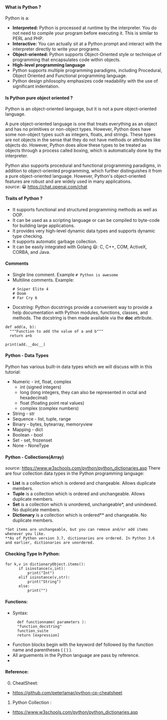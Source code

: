 #### What is Python ?

Python is a: 
  - **Interpreted:** Python is processed at runtime by the interpreter. You do not need to compile your program before executing it. This is similar to PERL and PHP. 
  - **Interactive:** You can actually sit at a Python prompt and interact with the interpreter directly to write your programs.  
  - **Object-oriented:** Python supports Object-Oriented style or technique of programming that encapsulates code within objects. 
  - **High-level programming language**
  - Python supports multiple programming paradigms, including Procedural, Object Oriented and Functional programming language. 
  - Python design philosophy emphasizes code readability with the use of significant indentation.
  
#### Is Python pure object oriented ?
Python is an object-oriented language, but it is not a pure object-oriented language.

A pure object-oriented language is one that treats everything as an object and has no primitives or non-object types. However, Python does have some non-object types such as integers, floats, and strings. These types are not objects in the sense that they do not have methods or attributes like objects do. However, Python does allow these types to be treated as objects through a process called boxing, which is automatically done by the interpreter.

Python also supports procedural and functional programming paradigms, in addition to object-oriented programming, which further distinguishes it from a pure object-oriented language. However, Python's object-oriented features are robust and are widely used in many applications.<br/>
_source_:  😀 https://chat.openai.com/chat

#### Traits of Python ?
- It supports functional and structured programming methods as well as OOP.
- It can be used as a scripting language or can be compiled to byte-code for building large applications.
- It provides very high-level dynamic data types and supports dynamic type checking.
- It supports automatic garbage collection.
- It can be easily integrated with Golang 😃: C, C++, COM, ActiveX, CORBA, and Java.

#### Comments 
  - Single line comment. Example `# Python is awesome`
  - Multiline comments. Example: <br/>
    ```
    # Sniper Elite 4 
    # Doom
    # Far Cry 6
    ```
  - Docstring: Python docstrings provide a convenient way to provide a help documentation with Python modules, functions, classes, and methods. The docstring is then made available via the __doc__ attribute.<br/>
  ```
  def add(a, b):
    """Function to add the value of a and b"""
    return a+b

print(add.__doc__)
  ```

#### Python - Data Types  
Python has various built-in data types which we will discuss with in this tutorial:
  - Numeric - int, float, complex
      - int (signed integers)
      - long (long integers, they can also be represented in octal and hexadecimal)
      - float (floating point real values)
      - complex (complex numbers)
  - String - str
  - Sequence - list, tuple, range
  - Binary - bytes, bytearray, memoryview
  - Mapping - dict
  - Boolean - bool
  - Set - set, frozenset
  - None - NoneType

#### Python -  Collections(Array)
  _source:_ https://www.w3schools.com/python/python_dictionaries.asp
  There are four collection data types in the Python programming language:
  - **List** is a collection which is ordered and changeable. Allows duplicate members.
  - **Tuple** is a collection which is ordered and unchangeable. Allows duplicate members.
  - **Set** is a collection which is unordered, unchangeable*, and unindexed. No duplicate members.
  - **Dictionary** is a collection which is ordered** and changeable. No duplicate members.
  
  ```
  *Set items are unchangeable, but you can remove and/or add items whenever you like.
  **As of Python version 3.7, dictionaries are ordered. In Python 3.6 and earlier, dictionaries are unordered.
  ```
 #### Checking Type In Python:
 
  ```
  for k,v in dictionaryObject.items():
        if isinstance(v,int):
            print("Int")
        elif isinstance(v,str):
            print("String")
        else:
            print("")
  ```

#### Functions:
  - Syntax:
    ```
      def functionname( parameters ):
      "function_docstring"
      function_suite
      return [expression]
    ```
  - Function blocks begin with the keyword def followed by the function name and parentheses ( ( ) ).
  - All arguements in the Python language are pass by reference.
  -

#### Reference:

0. CheatSheet:
  - https://github.com/peterlamar/python-cp-cheatsheet
1. Python Collection :
  - https://www.w3schools.com/python/python_dictionaries.asp

